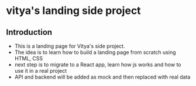 # vitya's landing side project

## Introduction
- This is a landing page for Vitya's side project.
- The idea is to learn how to build a landing page from scratch using HTML, CSS
- next step is to migrate to a React app, learn how js works and how to use it in a real project
- API and backend will be added as mock and then replaced with real data